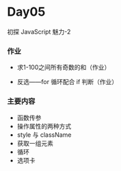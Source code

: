 # Day05
初探 JavaScript 魅力-2

### 作业

* 求1-100之间所有奇数的和（作业）

* 反选——for 循环配合 if 判断（作业）

### 主要内容

* 函数传参
* 操作属性的两种方式
* style 与 className
* 获取一组元素
* 循环
* 选项卡
